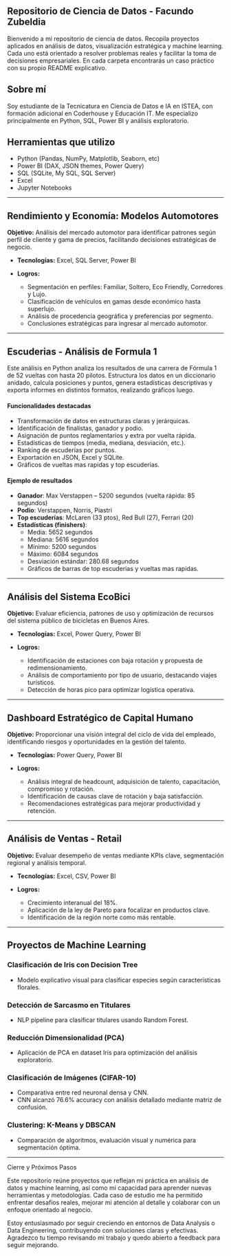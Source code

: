 ## Repositorio de Ciencia de Datos - Facundo Zubeldia

Bienvenido a mi repositorio de ciencia de datos. Recopila proyectos aplicados en análisis de datos, visualización estratégica y machine learning. Cada uno está orientado a resolver problemas reales y facilitar la toma de decisiones empresariales. En cada carpeta encontrarás un caso práctico con su propio README explicativo.

## Sobre mí
Soy estudiante de la Tecnicatura en Ciencia de Datos e IA en ISTEA, con formación adicional en Coderhouse y Educación IT. Me especializo principalmente en Python, SQL, Power BI y análisis exploratorio.

## Herramientas que utilizo
- Python (Pandas, NumPy, Matplotlib, Seaborn, etc)
- Power BI (DAX, JSON themes, Power Query)
- SQL (SQLite, My SQL, SQL Server)
- Excel
- Jupyter Notebooks

---

## **Rendimiento y Economía: Modelos Automotores**

**Objetivo:** Análisis del mercado automotor para identificar patrones según perfil de cliente y gama de precios, facilitando decisiones estratégicas de negocio.

* **Tecnologías:** Excel, SQL Server, Power BI
* **Logros:**

  * Segmentación en perfiles: Familiar, Soltero, Eco Friendly, Corredores y Lujo.
  * Clasificación de vehículos en gamas desde económico hasta superlujo.
  * Análisis de procedencia geográfica y preferencias por segmento.
  * Conclusiones estratégicas para ingresar al mercado automotor.

---

## Escuderias - Análisis de Formula 1

Este análisis en Python analiza los resultados de una carrera de Fórmula 1 de 52 vueltas con hasta 20 pilotos. Estructura los datos en un diccionario anidado, calcula posiciones y puntos, genera estadísticas descriptivas y exporta informes en distintos formatos, realizando gráficos luego.

#### Funcionalidades destacadas

- Transformación de datos en estructuras claras y jerárquicas.
- Identificación de finalistas, ganador y podio.
- Asignación de puntos reglamentarios y extra por vuelta rápida.
- Estadísticas de tiempos (media, mediana, desviación, etc.).
- Ranking de escuderías por puntos.
- Exportación en JSON, Excel y SQLite.
- Gráficos de vueltas mas rapidas y top escuderias.

#### Ejemplo de resultados

- **Ganador**: Max Verstappen – 5200 segundos (vuelta rápida: 85 segundos)  
- **Podio**: Verstappen, Norris, Piastri  
- **Top escuderías**: McLaren (33 ptos), Red Bull (27), Ferrari (20)  
- **Estadísticas (finishers)**:  
  - Media: 5652 segundos
  - Mediana: 5616 segundos
  - Mínimo: 5200 segundos
  - Máximo: 6084 segundos
  - Desviación estándar: 280.68 segundos
  - Gráficos de barras de top escuderias y vueltas mas rapidas.

---

## **Análisis del Sistema EcoBici**

**Objetivo:** Evaluar eficiencia, patrones de uso y optimización de recursos del sistema público de bicicletas en Buenos Aires.

* **Tecnologías:** Excel, Power Query, Power BI
* **Logros:**

  * Identificación de estaciones con baja rotación y propuesta de redimensionamiento.
  * Análisis de comportamiento por tipo de usuario, destacando viajes turísticos.
  * Detección de horas pico para optimizar logística operativa.

---

## **Dashboard Estratégico de Capital Humano**

**Objetivo:** Proporcionar una visión integral del ciclo de vida del empleado, identificando riesgos y oportunidades en la gestión del talento.

* **Tecnologías:** Power Query, Power BI
* **Logros:**

  * Análisis integral de headcount, adquisición de talento, capacitación, compromiso y rotación.
  * Identificación de causas clave de rotación y baja satisfacción.
  * Recomendaciones estratégicas para mejorar productividad y retención.

---

## **Análisis de Ventas - Retail**

**Objetivo:** Evaluar desempeño de ventas mediante KPIs clave, segmentación regional y análisis temporal.

* **Tecnologías:** Excel, CSV, Power BI
* **Logros:**

  * Crecimiento interanual del 18%.
  * Aplicación de la ley de Pareto para focalizar en productos clave.
  * Identificación de la región norte como más rentable.

---  

## **Proyectos de Machine Learning**

### **Clasificación de Iris con Decision Tree**

* Modelo explicativo visual para clasificar especies según características florales.

### **Detección de Sarcasmo en Titulares**

* NLP pipeline para clasificar titulares usando Random Forest.

### **Reducción Dimensionalidad (PCA)**

* Aplicación de PCA en dataset Iris para optimización del análisis exploratorio.

### **Clasificación de Imágenes (CIFAR-10)**

* Comparativa entre red neuronal densa y CNN.
* CNN alcanzó 76.6% accuracy con análisis detallado mediante matriz de confusión.

### **Clustering: K-Means y DBSCAN**

* Comparación de algoritmos, evaluación visual y numérica para segmentación óptima.

---

Cierre y Próximos Pasos

Este repositorio reúne proyectos que reflejan mi práctica en análisis de datos y machine learning, así como mi capacidad para aprender nuevas herramientas y metodologías. Cada caso de estudio me ha permitido enfrentar desafíos reales, mejorar mi atención al detalle y colaborar con un enfoque orientado al negocio.

Estoy entusiasmado por seguir creciendo en entornos de Data Analysis o Data Engineering, contribuyendo con soluciones claras y efectivas. Agradezco tu tiempo revisando mi trabajo y quedo abierto a feedback para seguir mejorando.
